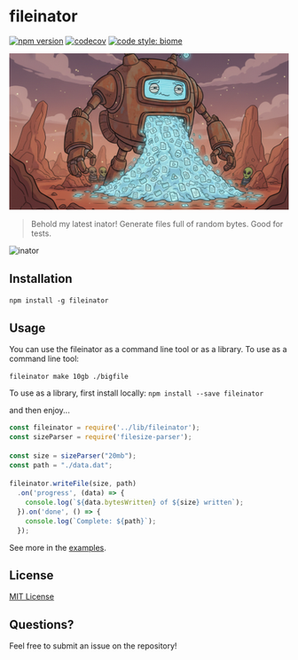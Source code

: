 # fileinator

[![npm version](https://img.shields.io/npm/v/fileinator.svg)](https://www.npmjs.org/package/fileinator)
[![codecov](https://codecov.io/gh/JustinBeckwith/fileinator/branch/main/graph/badge.svg)](https://codecov.io/gh/JustinBeckwith/fileinator)
[![code style: biome](https://img.shields.io/badge/code_style-biome-60a5fa?logo=biome)](https://biomejs.dev/)

![fileinator](https://raw.githubusercontent.com/JustinBeckwith/fileinator/main/site/fileinator.webp)

> Behold my latest inator! Generate files full of random bytes.  Good for tests.

![inator](http://i.imgur.com/Hc9u9wz.jpg)

## Installation

`npm install -g fileinator`

## Usage

You can use the fileinator as a command line tool or as a library.  To use as a command line tool:

`fileinator make 10gb ./bigfile`

To use as a library, first install locally:
`npm install --save fileinator`

and then enjoy...

```js
const fileinator = require('../lib/fileinator');
const sizeParser = require('filesize-parser');

const size = sizeParser("20mb");
const path = "./data.dat";

fileinator.writeFile(size, path)
  .on('progress', (data) => {
    console.log(`${data.bytesWritten} of ${size} written`);
  }).on('done', () => {
    console.log(`Complete: ${path}`);
  });
```

See more in the [examples](examples/).

## License

[MIT License](LICENSE.md)

## Questions?

Feel free to submit an issue on the repository!
